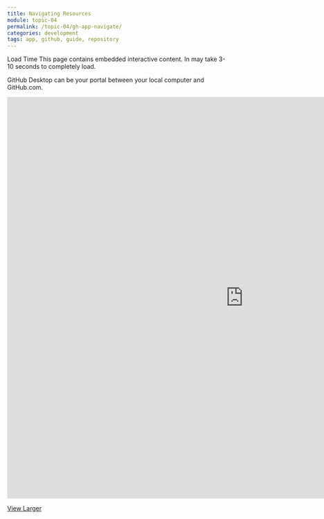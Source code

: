 ```yaml
---
title: Navigating Resources
module: topic-04
permalink: /topic-04/gh-app-navigate/
categories: development
tags: app, github, guide, repository
---
```


<div class="divider-heading"></div>


<span class="label label-warning">Load Time</span> This page contains embedded interactive content. In may take 3-10 seconds to completely load.

GitHub Desktop can be your portal between your local computer and GitHub.com.

<iframe src="https://h5p.org/h5p/embed/1504969" width="1090" height="926" frameborder="0" allowfullscreen="allowfullscreen" allow="geolocation *; microphone *; camera *; midi *; encrypted-media *" title="GitHub Desktop App - Navigating Repository Connections"></iframe>
<script src="https://h5p.org/sites/all/modules/h5p/library/js/h5p-resizer.js" charset="UTF-8"></script>

<a href="https://umontanamediaarts.com/MART341/wp-admin/admin-ajax.php?action=h5p_embed&id=23" class="btn btn-default btn-xs" target="_blank">View Larger</a>
